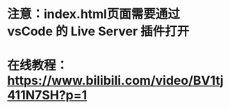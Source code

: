# 注意：index.html页面需要通过 vsCode 的 Live Server 插件打开

# 在线教程：https://www.bilibili.com/video/BV1tj411N7SH?p=1

